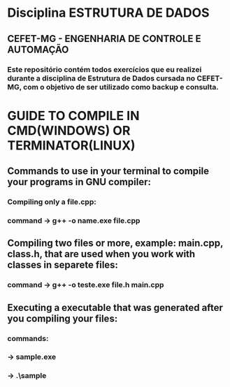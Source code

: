 # Disciplina ESTRUTURA DE DADOS
## CEFET-MG - ENGENHARIA DE CONTROLE E AUTOMAÇÃO

### Este repositório contém todos exercícios que eu realizei durante a disciplina de Estrutura de Dados cursada no CEFET-MG, com o objetivo de ser utilizado como backup e consulta.


# GUIDE TO COMPILE IN CMD(WINDOWS) OR TERMINATOR(LINUX)
##  Commands to use in your terminal to compile your programs in GNU compiler:
###    Compiling only a file.cpp:
###    command -> g++ -o name.exe file.cpp

##    Compiling two files or more, example: main.cpp, class.h, that are used when you work with classes in separete files:
###    command -> g++ -o teste.exe file.h main.cpp

##    Executing a executable that was generated after you compiling your files:
###    commands: 
###            -> sample.exe
###           -> .\sample

